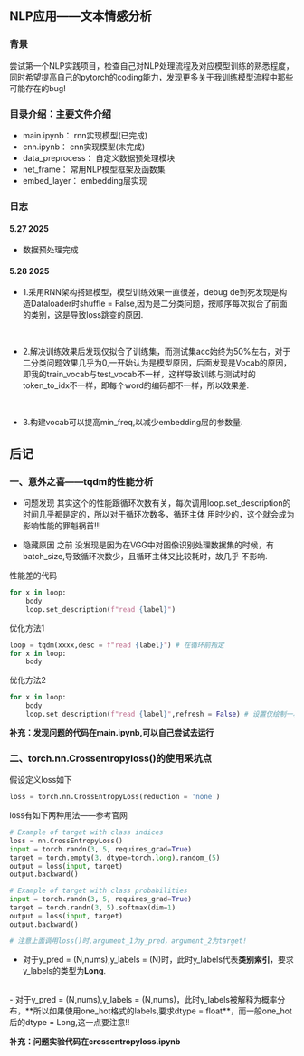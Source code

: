 ## NLP应用——文本情感分析

### 背景

尝试第一个NLP实践项目，检查自己对NLP处理流程及对应模型训练的熟悉程度，同时希望提高自己的pytorch的coding能力，发现更多关于我训练模型流程中那些可能存在的bug!


### 目录介绍：主要文件介绍

- main.ipynb： rnn实现模型(已完成)
- cnn.ipynb： cnn实现模型(未完成)
- data_preprocess： 自定义数据预处理模块
- net_frame： 常用NLP模型框架及函数集
- embed_layer： embedding层实现


### 日志

#### 5.27 2025
- 数据预处理完成

#### 5.28 2025
- 1.采用RNN架构搭建模型，模型训练效果一直很差，debug de到死发现是构造Dataloader时shuffle = False,因为是二分类问题，按顺序每次拟合了前面的类别，这是导致loss跳变的原因.
<br>

- 2.解决训练效果后发现仅拟合了训练集，而测试集acc始终为50%左右，对于二分类问题效果几乎为0,一开始认为是模型原因，后面发现是Vocab的原因，即我的train_vocab与test_vocab不一样，这样导致训练与测试时的token_to_idx不一样，即每个word的编码都不一样，所以效果差.

<br>

- 3.构建vocab可以提高min_freq,以减少embedding层的参数量.

## 后记

### 一、意外之喜——tqdm的性能分析

- 问题发现
其实这个的性能跟循环次数有关，每次调用loop.set_description的时间几乎都是定的，所以对于循环次数多，循环主体
用时少的，这个就会成为影响性能的罪魁祸首!!!

- 隐藏原因
之前 没发现是因为在VGG中对图像识别处理数据集的时候，有batch_size,导致循环次数少，且循环主体又比较耗时，故几乎
不影响.

性能差的代码
```py
for x in loop:
    body
    loop.set_description(f"read {label}")
```

优化方法1
```py
loop = tqdm(xxxx,desc = f"read {label}") # 在循环前指定
for x in loop:
    body
```

优化方法2
```py
for x in loop:
    body
    loop.set_description(f"read {label}",refresh = False) # 设置仅绘制一次，关闭动态刷新
```

**补充：发现问题的代码在main.ipynb,可以自己尝试去运行**

### 二、torch.nn.Crossentropyloss()的使用采坑点

假设定义loss如下
```py
loss = torch.nn.CrossEntropyLoss(reduction = 'none')
```

loss有如下两种用法——参考官网

```py
# Example of target with class indices
loss = nn.CrossEntropyLoss()
input = torch.randn(3, 5, requires_grad=True)
target = torch.empty(3, dtype=torch.long).random_(5)
output = loss(input, target)
output.backward()

# Example of target with class probabilities
input = torch.randn(3, 5, requires_grad=True)
target = torch.randn(3, 5).softmax(dim=1)
output = loss(input, target)
output.backward()

# 注意上面调用loss()时,argument_1为y_pred，argument_2为target!
```

- 对于y_pred = (N,nums),y_labels = (N)时，此时y_labels代表**类别索引**，要求y_labels的类型为**Long**.
<br>
- 对于y_pred = (N,nums),y_labels = (N,nums)，此时y_labels被解释为概率分布，**所以如果使用one_hot格式的labels,要求dtype = float**，而一般one_hot后的dtype = Long,这一点要注意!!

**补充：问题实验代码在crossentropyloss.ipynb**
